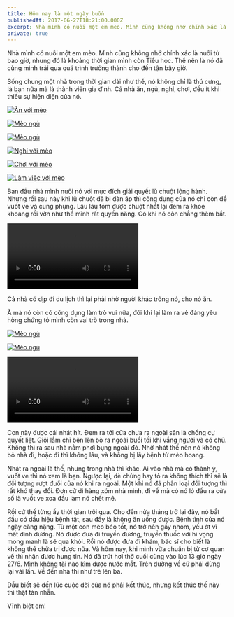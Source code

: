 ```yaml
---
title: Hôm nay là một ngày buồn
publishedAt: 2017-06-27T18:21:00.000Z
excerpt: Nhà mình có nuôi một em mèo. Mình cũng không nhớ chính xác là nuôi từ bao giờ, nhưng đó là khoảng thời gian mình còn Tiểu học. Thế nên là nó đã cùng mình trải qua quá trình trưởng thành cho đến tận bây giờ.
private: true
---
```


Nhà mình có nuôi một em mèo. Mình cũng không nhớ chính xác là nuôi từ bao giờ,
nhưng đó là khoảng thời gian mình còn Tiểu học. Thế nên là nó đã cùng mình trải
qua quá trình trưởng thành cho đến tận bây giờ.

Sống chung một nhà trong thời gian dài như thế, nó không chỉ là thú cưng, là bạn
nữa mà là thành viên gia đình. Cả nhà ăn, ngủ, nghỉ, chơi, đều ít khi thiếu sự
hiện diện của nó.

[![Ăn với mèo](/assets/images/blog/an-voi-meo.jpg)](/assets/images/blog/an-voi-meo.jpg "Ăn với mèo")

[![Mèo ngủ](/assets/images/blog/meo-ngu.jpg)](/assets/images/blog/meo-ngu.jpg "Mèo ngủ")

[![Mèo ngủ](/assets/images/blog/meo-ngu-2.jpg)](/assets/images/blog/meo-ngu-2.jpg "Mèo ngủ")

[![Nghỉ với mèo](/assets/images/blog/nghi-voi-meo.jpg)](/assets/images/blog/nghi-voi-meo.jpg "Nghỉ với mèo")

[![Chơi với mèo](/assets/images/blog/choi-voi-meo.jpg)](/assets/images/blog/choi-voi-meo.jpg "Chơi với mèo")

[![Làm việc với mèo](/assets/images/blog/lam-viec-voi-meo.jpg)](/assets/images/blog/lam-viec-voi-meo.jpg "Làm việc với mèo")

Ban đầu nhà mình nuôi nó với mục đích giải quyết lũ chuột lộng hành. Nhưng rồi
sau này khi lũ chuột đã bị đàn áp thì công dụng của nó chỉ còn để vuốt ve và
cung phụng. Lâu lâu tóm được chuột nhắt lại đem ra khoe khoang rồi vờn như thể
mình rất quyền năng. Có khi nó còn chẳng thèm bắt.

<video title="Mèo vờn chuột" src="/assets/images/blog/meo-von-chuot.mp4" controls playsinline></video>

Cả nhà có dịp đi du lịch thì lại phải nhờ người khác trông nó, cho nó ăn.

À mà nó còn có công dụng làm trò vui nữa, đôi khi lại làm ra vẻ đáng yêu hòng
chứng tỏ mình còn vai trò trong nhà.

[![Mèo ngủ](/assets/images/blog/meo-ngu-2.jpg)](/assets/images/blog/meo-ngu-2.jpg "Mèo ngủ")

[![Mèo ngủ](/assets/images/blog/meo-ngu-3.jpg)](/assets/images/blog/meo-ngu-3.jpg "Mèo ngủ")

<video title="Mèo leo câu thang" src="/assets/images/blog/meo-len-cau-thang.mp4" controls playsinline></video>

Con này được cái nhát hít. Đem ra tới cửa chưa ra ngoài sân là chống cự quyết
liệt. Giỏi lắm chỉ bẽn lẽn bò ra ngoài buổi tối khi vắng người và có chủ. Không
thì ra sau nhà nằm phơi bụng ngoài đó. Nhờ nhát thế nên nó không bỏ nhà đi, hoặc
đi thì không lâu, và không bị lây bệnh từ mèo hoang.

Nhát ra ngoài là thế, nhưng trong nhà thì khác. Ai vào nhà mà có thành ý, vuốt
ve thì nó xem là bạn. Ngược lại, dè chừng hay tỏ ra không thích thì sẽ là đối
tượng rượt đuổi của nó khi ra ngoài. Một khi nó đã phân loại đối tượng thì rất
khó thay đổi. Đơn cử dì hàng xóm nhà mình, đi về mà có nó ló đầu ra cửa sổ là
vuốt ve xoa đầu làm nó chết mê.

Rồi cứ thế từng ấy thời gian trôi qua. Cho đến nửa tháng trở lại đây, nó bắt đầu
có dấu hiệu bệnh tật, sau đấy là không ăn uống được. Bệnh tình của nó ngày càng
nặng. Từ một con mèo béo tốt, nó trở nên gầy nhom, yếu ớt vì mất dinh dưỡng. Nó
được đưa đi truyền đường, truyền thuốc với hi vọng mong manh là sẽ qua khỏi. Rồi
nó được đưa đi khám, bác sĩ cho biết là không thể chữa trị được nữa. Và hôm nay,
khi mình vừa chuẩn bị từ cơ quan về thì nhận được hung tin. Nó đã trút hơi thở
cuối cùng vào lúc 13 giờ ngày 27/6. Mình không tài nào kìm được nước mắt. Trên
đường về cứ phải dừng lại vài lần. Về đến nhà thì như trẻ lên ba.

Dẫu biết sẽ đến lúc cuộc đời của nó phải kết thúc, nhưng kết thúc thế này thì
thật tàn nhẫn.

Vĩnh biệt em!
